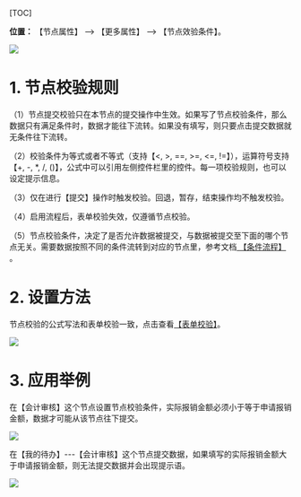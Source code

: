 
[TOC]

**位置：** 【节点属性】 --> 【更多属性】 --> 【节点效验条件】。

![](http://docfiles.baibaoyun.com/FrNAVQGXIvDAWWiHS3F16HKRKiQK)

# 1. 节点校验规则

（1）节点提交校验只在本节点的提交操作中生效。如果写了节点校验条件，那么数据只有满足条件时，数据才能往下流转。如果没有填写，则只要点击提交数据就无条件往下流转。

（2）校验条件为等式或者不等式（支持【<, >, ==, >=, <=, !=】），运算符号支持【+, -, \*, /, ()】，公式中可以引用左侧控件栏里的控件。每一项校验规则，也可以设定提示信息。

（3）仅在进行【提交】操作时触发校验。回退，暂存，结束操作均不触发校验。

（4）启用流程后，表单校验失效，仅遵循节点校验。

（5）节点校验条件，决定了是否允许数据被提交，与数据被提交至下面的哪个节点无关。需要数据按照不同的条件流转到对应的节点里，参考文档[ 【条件流程】 ](条件流程.md)。


# 2. 设置方法

节点校验的公式写法和表单校验一致，点击查看[【表单校验】](表单校验.md)。

![](http://docfiles.baibaoyun.com/Flo4pkruIQMABwc3x3-JoGHaPTGa)

# 3. 应用举例

在【会计审核】这个节点设置节点校验条件，实际报销金额必须小于等于申请报销金额，数据才可能从该节点往下提交。

![](http://docfiles.baibaoyun.com/Fvs0Rzxx9cEOxuxcpwkcMhtyUsI2)

在【我的待办】---【会计审核】这个节点提交数据，如果填写的实际报销金额大于申请报销金额，则无法提交数据并会出现提示语。

![](http://docfiles.baibaoyun.com/FuDdVF0eNQTh_Rsb5cTAI76b3iz8)



